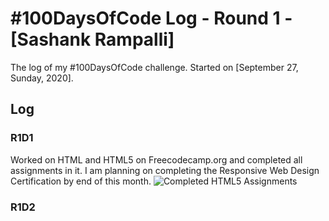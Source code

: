 # #100DaysOfCode Log - Round 1 - [Sashank Rampalli]

The log of my #100DaysOfCode challenge. Started on [September 27, Sunday, 2020].

## Log

### R1D1 
Worked on HTML and HTML5 on Freecodecamp.org and completed all assignments in it. I am planning on completing the Responsive Web Design Certification by end of this month.
![Completed HTML5 Assignments](HTML_Complete.png)


### R1D2
